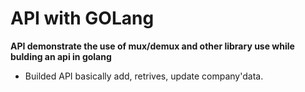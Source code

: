 # API with GOLang

**API demonstrate the use of mux/demux and other library use while
bulding an api in golang**

* Builded API basically add, retrives, update company'data.